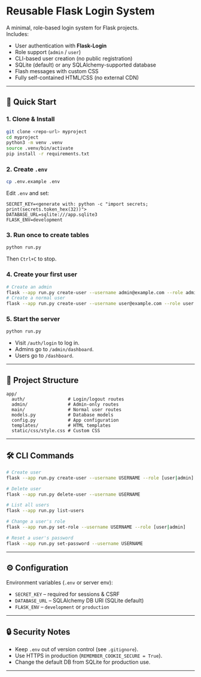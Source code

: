 # Reusable Flask Login System

A minimal, role-based login system for Flask projects.  
Includes:

- User authentication with **Flask-Login**
- Role support (`admin` / `user`)
- CLI-based user creation (no public registration)
- SQLite (default) or any SQLAlchemy-supported database
- Flash messages with custom CSS
- Fully self-contained HTML/CSS (no external CDN)

---

## 🚀 Quick Start

### 1. Clone & Install

```bash
git clone <repo-url> myproject
cd myproject
python3 -m venv .venv
source .venv/bin/activate
pip install -r requirements.txt
```

### 2. Create `.env`

```bash
cp .env.example .env
```

Edit `.env` and set:

```
SECRET_KEY=<generate with: python -c "import secrets; print(secrets.token_hex(32))">
DATABASE_URL=sqlite:///app.sqlite3
FLASK_ENV=development
```

### 3. Run once to create tables

```bash
python run.py
```

Then `Ctrl+C` to stop.

### 4. Create your first user

```bash
# Create an admin
flask --app run.py create-user --username admin@example.com --role admin
# Create a normal user
flask --app run.py create-user --username user@example.com --role user
```

### 5. Start the server

```bash
python run.py
```

- Visit `/auth/login` to log in.
- Admins go to `/admin/dashboard`.
- Users go to `/dashboard`.

---

## 📂 Project Structure

```
app/
  auth/                # Login/logout routes
  admin/               # Admin-only routes
  main/                # Normal user routes
  models.py            # Database models
  config.py            # App configuration
  templates/           # HTML templates
  static/css/style.css # Custom CSS
```

---

## 🛠 CLI Commands

```bash
# Create user
flask --app run.py create-user --username USERNAME --role [user|admin]

# Delete user
flask --app run.py delete-user --username USERNAME

# List all users
flask --app run.py list-users

# Change a user's role
flask --app run.py set-role --username USERNAME --role [user|admin]

# Reset a user's password
flask --app run.py set-password --username USERNAME
```

---

## ⚙️ Configuration

Environment variables (`.env` or server env):

- `SECRET_KEY` – required for sessions & CSRF
- `DATABASE_URL` – SQLAlchemy DB URI (SQLite default)
- `FLASK_ENV` – `development` or `production`

---

## 🔒 Security Notes

- Keep `.env` out of version control (see `.gitignore`).
- Use HTTPS in production (`REMEMBER_COOKIE_SECURE = True`).
- Change the default DB from SQLite for production use.

---
